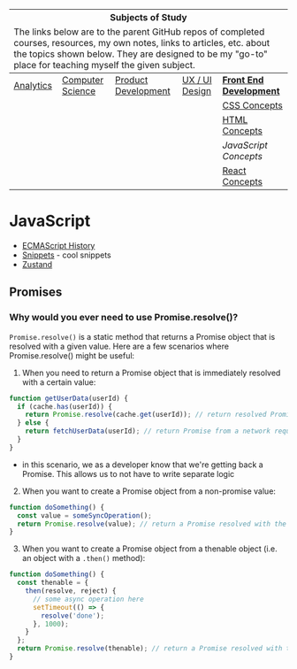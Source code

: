 <table>
    <thead>
        <tr>
            <th colspan="5" style="text-align: center;"><strong>Subjects of Study</strong></th>
        </tr>
        <tr>
            <td colspan="5">The links below are to the parent GitHub repos of completed courses, resources, my own notes, links to articles, etc. about the topics shown below. They are designed to be my "go-to" place for teaching myself the given subject.</td>
        </tr>
    </thead>
    <tbody>
        <tr>
            <td><a href="https://github.com/coolinmc6/analytics">Analytics</a></td>
            <td><a href="https://github.com/coolinmc6/CS-concepts">Computer Science</a></td>
            <td><a href="https://github.com/coolinmc6/design-ux-ui#product-design--development">Product Development</a></td>
            <td><a href="https://github.com/coolinmc6/design-ux-ui">UX / UI Design</a></td>
            <td><strong><a href="https://github.com/coolinmc6/front-end-dev">Front End Development</a></strong></td>
        </tr>
        <tr>
            <td></td>
            <td></td>
            <td></td>
            <td></td>
            <td><a href="https://github.com/coolinmc6/front-end-dev/blob/master/css/">CSS Concepts</a></td>
        </tr>
        <tr>
            <td></td>
            <td></td>
            <td></td>
            <td></td>
            <td><a href="https://github.com/coolinmc6/front-end-dev/blob/master/html/">HTML Concepts</a></td>
        </tr>
        <tr>
            <td></td>
            <td></td>
            <td></td>
            <td></td>
            <td><em>JavaScript Concepts</em></td>
        </tr>
        <tr>
            <td></td>
            <td></td>
            <td></td>
            <td></td>
            <td><a href="https://github.com/coolinmc6/front-end-dev/blob/master/react/">React Concepts</a></td>
        </tr>
    </tbody>
</table>

# JavaScript

- [ECMAScript History](https://github.com/coolinmc6/front-end-dev/blob/master/javascript/ecmascript-history.md)
- [Snippets](https://github.com/coolinmc6/front-end-dev/blob/master/javascript/snippets.js) - cool snippets
- [Zustand](https://github.com/coolinmc6/front-end-dev/blob/master/javascript/zustand.md)


## Promises

### Why would you ever need to use Promise.resolve()?

`Promise.resolve()` is a static method that returns a Promise object that is resolved with a given value.
Here are a few scenarios where Promise.resolve() might be useful:

1. When you need to return a Promise object that is immediately resolved with a certain value:

```js
function getUserData(userId) {
  if (cache.has(userId)) {
    return Promise.resolve(cache.get(userId)); // return resolved Promise
  } else {
    return fetchUserData(userId); // return Promise from a network request
  }
}
```
- in this scenario, we as a developer know that we're getting back a Promise. This allows us to not have
to write separate logic

2. When you want to create a Promise object from a non-promise value:

```js
function doSomething() {
  const value = someSyncOperation();
  return Promise.resolve(value); // return a Promise resolved with the value
}
```

3. When you want to create a Promise object from a thenable object (i.e. an object with a `.then()` method):

```js
function doSomething() {
  const thenable = {
    then(resolve, reject) {
      // some async operation here
      setTimeout(() => {
        resolve('done');
      }, 1000);
    }
  };
  return Promise.resolve(thenable); // return a Promise resolved with the thenable
}
```
